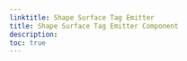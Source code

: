 ```yaml
---
linktitle: Shape Surface Tag Emitter
title: Shape Surface Tag Emitter Component
description:
toc: true
---
```


